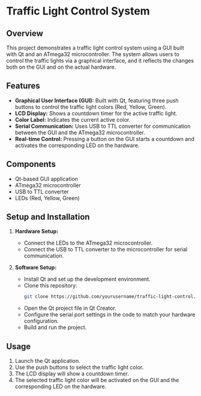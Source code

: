# Traffic Light Control System

## Overview
This project demonstrates a traffic light control system using a GUI built with Qt and an ATmega32 microcontroller. The system allows users to control the traffic lights via a graphical interface, and it reflects the changes both on the GUI and on the actual hardware.

## Features
- **Graphical User Interface (GUI):** Built with Qt, featuring three push buttons to control the traffic light colors (Red, Yellow, Green).
- **LCD Display:** Shows a countdown timer for the active traffic light.
- **Color Label:** Indicates the current active color.
- **Serial Communication:** Uses USB to TTL converter for communication between the GUI and the ATmega32 microcontroller.
- **Real-time Control:** Pressing a button on the GUI starts a countdown and activates the corresponding LED on the hardware.

## Components
- Qt-based GUI application
- ATmega32 microcontroller
- USB to TTL converter
- LEDs (Red, Yellow, Green)

## Setup and Installation
1. **Hardware Setup:**
   - Connect the LEDs to the ATmega32 microcontroller.
   - Connect the USB to TTL converter to the microcontroller for serial communication.

2. **Software Setup:**
   - Install Qt and set up the development environment.
   - Clone this repository: 
     ```bash
     git clone https://github.com/yourusername/traffic-light-control.git
     ```
   - Open the Qt project file in Qt Creator.
   - Configure the serial port settings in the code to match your hardware configuration.
   - Build and run the project.

## Usage
1. Launch the Qt application.
2. Use the push buttons to select the traffic light color.
3. The LCD display will show a countdown timer.
4. The selected traffic light color will be activated on the GUI and the corresponding LED on the hardware.
